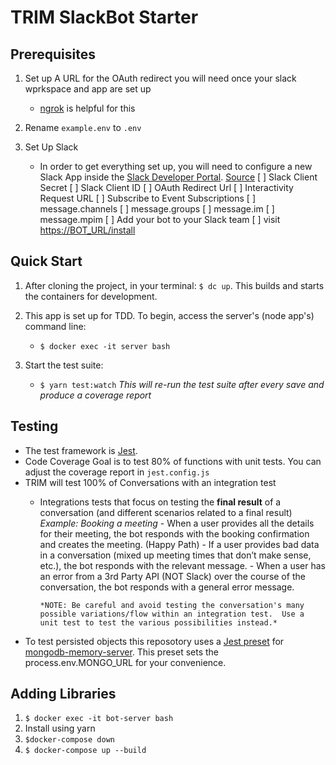 # TRIM SlackBot Starter

## Prerequisites

1. Set up A URL for the OAuth redirect you will need once your slack wprkspace and app are set up
    - [ngrok](ngrok.com) is helpful for this

2. Rename `example.env` to `.env`

3. Set Up Slack

    - In order to get everything set up, you will need to configure a new Slack App inside the [Slack Developer Portal](http://api.slack.com/apps). [Source](https://botkit.ai/docs/v4/provisioning/slack-events-api.html)
    [ ] Slack Client Secret
    [ ] Slack Client ID
    [ ] OAuth Redirect Url
    [ ] Interactivity Request URL
    [ ] Subscribe to Event Subscriptions
        [ ] message.channels
        [ ] message.groups
        [ ] message.im
        [ ] message.mpim
    [ ] Add your bot to your Slack team
        [ ] visit [https://BOT_URL/install](https://BOT_URL/install)

## Quick Start

1. After cloning the project, in your terminal: `$ dc up`.  This builds and starts the containers for development.

2. This app is set up for TDD. To begin, access the server's (node app's) command line:
    - `$ docker exec -it server bash`

3. Start the test suite:
    - `$ yarn test:watch`
    *This will re-run the test suite after every save and produce a coverage report*

## Testing

- The test framework is [Jest](https://jestjs.io/docs/en/getting-started.html).
- Code Coverage Goal is to test 80% of functions with unit tests.  You can adjust the coverage report in `jest.config.js`
- TRIM will test 100% of Conversations with an integration test
  - Integrations tests that focus on testing the **final result** of a conversation (and different scenarios related to a final result)
      *Example: Booking a meeting*
        - When a user provides all the details for their meeting, the bot responds with the booking confirmation and creates the meeting. (Happy Path)
        - If a user provides bad data in a conversation (mixed up meeting times that don’t make sense, etc.), the bot responds with the relevant message.
        - When a user has an error from a 3rd Party API (NOT Slack) over the course of the conversation, the bot responds with a general error message.

        *NOTE: Be careful and avoid testing the conversation's many possible variations/flow within an integration test.  Use a unit test to test the various possibilities instead.*

- To test persisted objects this reposotory uses a [Jest preset](https://github.com/shelfio/jest-mongodb) for [mongodb-memory-server](https://github.com/nodkz/mongodb-memory-server).  This preset sets the process.env.MONGO_URL for your convenience.

## Adding Libraries

1. `$ docker exec -it bot-server bash`
2. Install using yarn
3. `$docker-compose down`
4. `$ docker-compose up --build`
